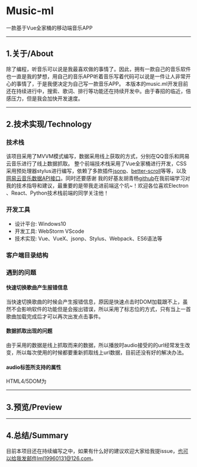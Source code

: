 # Music-ml

一款基于Vue全家桶的移动端音乐APP

***

## 1.关于/About

除了编程，听音乐可以说是我最喜欢做的事情了。因此，拥有一款自己的音乐软件也一直是我的梦想，用自己的音乐APP听着音乐写着代码可以说是一件让人非常开心的事情了，于是我便决定为自己写一款音乐APP。
本版本的music.ml开发目前还在持续进行中，搜索、歌词、排行等功能还在持续开发中。由于春招的临近，倍感压力，但是我会加快开发速度。

***

## 2.技术实现/Technology

### 技术栈
该项目采用了MVVM模式编写，数据采用线上获取的方式，分别在QQ音乐和网易云音乐进行了线上数据抓取。
整个前端技术栈采用了Vue全家桶进行开发，CSS采用预处理器stylus进行编写，依赖了多款插件[jsonp](https://github.com/webmodules/jsonp)、[better-scroll](https://github.com/ustbhuangyi/better-scroll)等等，以及[网易云音乐数据API接口](https://github.com/Binaryify/NeteaseCloudMusicApi)。同时还要感谢
我的好基友胡青杨[github](https://github.com/HuQingyang)在我前端学习对我的技术指导和建议，最重要的是带我走进前端这个坑~！欢迎各位喜欢Electron
、React、Python技术栈前端的同学关注他！

### 开发工具
* 设计平台: Windows10
* 开发工具: WebStorm VScode
* 技术实现: Vue、VueX、jsonp、Stylus、Webpack、ES6语法等

### 客户端目录结构

### 遇到的问题
#### 快速切换歌曲产生报错信息
当快速切换歌曲的时候会产生报错信息，原因是快速点击时DOM加载跟不上，虽然不会影响软件的功能但是会报出错误，所以采用了标志位的方式，只有当上一首歌曲加载完成后才可以再次出发点击事件。
#### 数据抓取出现的问题
由于采用的数据是线上抓取而来的数据，所以播放时audio接受的的url经常发生改变，所以每次使用的时候都要重新抓取线上url数据，目前还没有好的解决办法。
#### audio标签所支持的属性
HTML4/5DOM为<audio>和<video>元素提供了方法、属性和事件。如：load()重新加载音频/视频元素；play()开始播放音频/视频；pause()
暂停当前播放的音频/视频；timeupdate当目前的播放位置已更改时触发等。在该项目中都有用到，所以有重新对H5进行了系统性的学习，同时timeupdate获取的是时间戳
要对获取的数据进行处理。

***

## 3.预览/Preview

***

## 4.总结/Summary
目前本项目还在持续编写之中，如果有什么好的建议欢迎大家给我提issue，也可以给我发邮件lml19960131@126.com。


